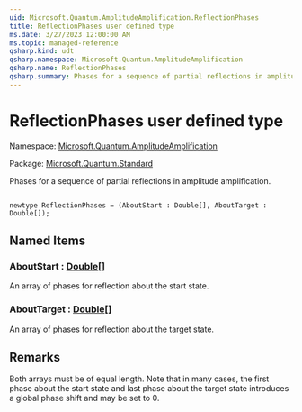 ```yaml
---
uid: Microsoft.Quantum.AmplitudeAmplification.ReflectionPhases
title: ReflectionPhases user defined type
ms.date: 3/27/2023 12:00:00 AM
ms.topic: managed-reference
qsharp.kind: udt
qsharp.namespace: Microsoft.Quantum.AmplitudeAmplification
qsharp.name: ReflectionPhases
qsharp.summary: Phases for a sequence of partial reflections in amplitude amplification.
---
```


# ReflectionPhases user defined type

Namespace: [Microsoft.Quantum.AmplitudeAmplification](xref:Microsoft.Quantum.AmplitudeAmplification)

Package: [Microsoft.Quantum.Standard](https://nuget.org/packages/Microsoft.Quantum.Standard)


Phases for a sequence of partial reflections in amplitude amplification.

```qsharp

newtype ReflectionPhases = (AboutStart : Double[], AboutTarget : Double[]);
```



## Named Items

### AboutStart : [Double](xref:microsoft.quantum.qsharp.valueliterals#double-literals)[]

An array of phases for reflection about thestart state.
### AboutTarget : [Double](xref:microsoft.quantum.qsharp.valueliterals#double-literals)[]

An array of phases for reflectionabout the target state.

## Remarks

Both arrays must be of equal length. Note that in many cases, the first phase about the start state and last phase about the target state introduces a global phase shift and may be set to $0$.